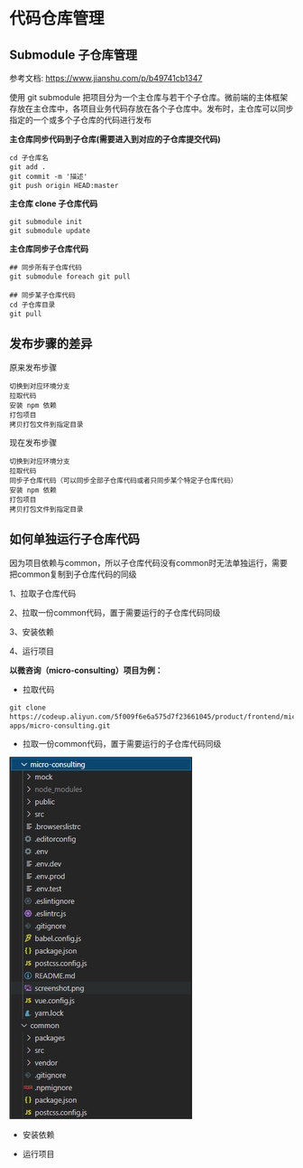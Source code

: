 # 代码仓库管理
## Submodule 子仓库管理





参考文档: https://www.jianshu.com/p/b49741cb1347



使用 git submodule 把项目分为一个主仓库与若干个子仓库。微前端的主体框架存放在主仓库中，各项目业务代码存放在各个子仓库中。发布时，主仓库可以同步指定的一个或多个子仓库的代码进行发布



**主仓库同步代码到子仓库(需要进入到对应的子仓库提交代码)**

```text
cd 子仓库名
git add .
git commit -m '描述'
git push origin HEAD:master
```








**主仓库 clone 子仓库代码**

```text
git submodule init
git submodule update

```







**主仓库同步子仓库代码**

```text
## 同步所有子仓库代码
git submodule foreach git pull

## 同步某子仓库代码
cd 子仓库目录
git pull

```







## 发布步骤的差异

原来发布步骤

```text
切换到对应环境分支
拉取代码
安装 npm 依赖
打包项目
拷贝打包文件到指定目录
```

现在发布步骤

```text
切换到对应环境分支
拉取代码
同步子仓库代码（可以同步全部子仓库代码或者只同步某个特定子仓库代码）
安装 npm 依赖
打包项目
拷贝打包文件到指定目录
```

## 如何单独运行子仓库代码

因为项目依赖与common，所以子仓库代码没有common时无法单独运行，需要把common复制到子仓库代码的同级

1、拉取子仓库代码

2、拉取一份common代码，置于需要运行的子仓库代码同级

3、安装依赖

4、运行项目



**以微咨询（micro-consulting）项目为例：**

- 拉取代码

```text
git clone https://codeup.aliyun.com/5f009f6e6a575d7f23661045/product/frontend/micro-apps/micro-consulting.git
```

- 拉取一份common代码，置于需要运行的子仓库代码同级

![](/images/编码规范/image23.png "")

- 安装依赖

- 运行项目













































